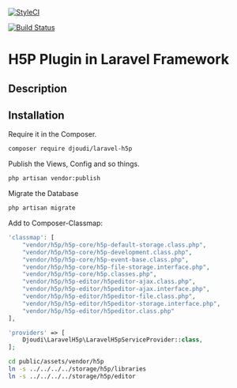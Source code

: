 [![StyleCI](https://styleci.io/repos/122313672/shield?branch=master)](https://styleci.io/repos/122313672)

[![Build Status](https://travis-ci.org/djoudi/Laravel-H5P.svg?branch=master)](https://travis-ci.org/djoudi/Laravel-H5P)


# H5P Plugin in Laravel Framework 

## Description



## Installation

Require it in the Composer.

```bash
composer require djoudi/laravel-h5p
```

Publish the Views, Config and so things.

```bash
php artisan vendor:publish
```

Migrate the Database

```bash
php artisan migrate
```

Add to Composer-Classmap:
```php
'classmap': [
    "vendor/h5p/h5p-core/h5p-default-storage.class.php",
    "vendor/h5p/h5p-core/h5p-development.class.php",
    "vendor/h5p/h5p-core/h5p-event-base.class.php",
    "vendor/h5p/h5p-core/h5p-file-storage.interface.php",
    "vendor/h5p/h5p-core/h5p.classes.php",
    "vendor/h5p/h5p-editor/h5peditor-ajax.class.php",
    "vendor/h5p/h5p-editor/h5peditor-ajax.interface.php",
    "vendor/h5p/h5p-editor/h5peditor-file.class.php",
    "vendor/h5p/h5p-editor/h5peditor-storage.interface.php",
    "vendor/h5p/h5p-editor/h5peditor.class.php"
],
```

```php
'providers' => [
    Djoudi\LaravelH5p\LaravelH5pServiceProvider::class,
];
```

```bash
cd public/assets/vendor/h5p
ln -s ../../../../storage/h5p/libraries
ln -s ../../../../storage/h5p/editor
```
